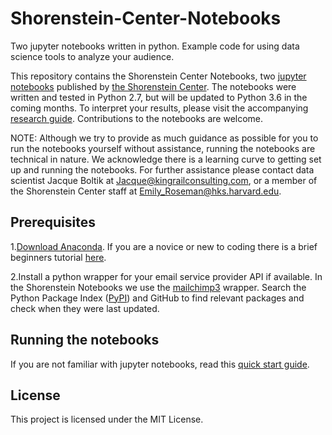 # Shorenstein-Center-Notebooks
Two jupyter notebooks written in python. Example code for using data science tools to analyze your audience.

This repository contains the Shorenstein Center Notebooks, two [jupyter notebooks]( http://jupyter.org/) published by [the Shorenstein Center]( https://shorensteincenter.org/). The notebooks were written and tested in Python 2.7, but will be updated to Python 3.6 in the coming months. To interpret your results, please visit the accompanying [research guide](http://###). Contributions to the notebooks are welcome.

NOTE: Although we try to provide as much guidance as possible for you to run the notebooks yourself without assistance, running the notebooks are technical in nature. We acknowledge there is a learning curve to getting set up and running the notebooks. For further assistance please contact data scientist Jacque Boltik at Jacque@kingrailconsulting.com, or a member of the Shorenstein Center staff at Emily_Roseman@hks.harvard.edu.  

## Prerequisites
1.[Download Anaconda]( https://www.anaconda.com/download/#macos). If you are a novice or new to coding there is a brief beginners tutorial [here](https://gallery.mailchimp.com/541429b0748bc916daa431f9d/files/a957cfd4-bee4-43b5-a631-7231380db477/python_simple.pdf).

2.Install a python wrapper for your email service provider API if available. In the Shorenstein Notebooks we use the [mailchimp3]( https://github.com/charlesthk/python-mailchimp) wrapper. Search the Python Package Index ([PyPI](https://pypi.python.org/pypi)) and GitHub to find relevant packages and check when they were last updated.

## Running the notebooks
If you are not familiar with jupyter notebooks, read this [quick start guide]( https://jupyter-notebook-beginner-guide.readthedocs.io/en/latest/).

## License
This project is licensed under the MIT License.
